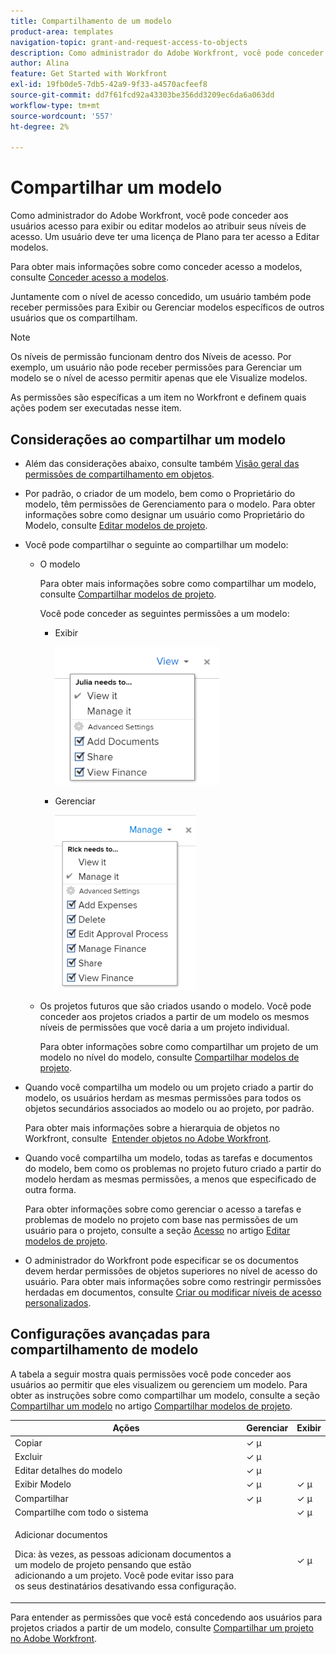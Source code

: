 ```yaml
---
title: Compartilhamento de um modelo
product-area: templates
navigation-topic: grant-and-request-access-to-objects
description: Como administrador do Adobe Workfront, você pode conceder aos usuários acesso para exibir ou editar modelos ao atribuir seus níveis de acesso. Um usuário deve ter uma licença de Plano para ter acesso a Editar modelos.
author: Alina
feature: Get Started with Workfront
exl-id: 19fb0de5-7db5-42a9-9f33-a4570acfeef8
source-git-commit: dd7f61fcd92a43303be356dd3209ec6da6a063dd
workflow-type: tm+mt
source-wordcount: '557'
ht-degree: 2%

---
```


# Compartilhar um modelo

Como administrador do Adobe Workfront, você pode conceder aos usuários acesso para exibir ou editar modelos ao atribuir seus níveis de acesso. Um usuário deve ter uma licença de Plano para ter acesso a Editar modelos.

Para obter mais informações sobre como conceder acesso a modelos, consulte [Conceder acesso a modelos](../../administration-and-setup/add-users/configure-and-grant-access/grant-access-templates.md).

Juntamente com o nível de acesso concedido, um usuário também pode receber permissões para Exibir ou Gerenciar modelos específicos de outros usuários que os compartilham.

>[!NOTE]
>
>Os níveis de permissão funcionam dentro dos Níveis de acesso. Por exemplo, um usuário não pode receber permissões para Gerenciar um modelo se o nível de acesso permitir apenas que ele Visualize modelos.

As permissões são específicas a um item no Workfront e definem quais ações podem ser executadas nesse item.

## Considerações ao compartilhar um modelo

* Além das considerações abaixo, consulte também [Visão geral das permissões de compartilhamento em objetos](../../workfront-basics/grant-and-request-access-to-objects/sharing-permissions-on-objects-overview.md).
* Por padrão, o criador de um modelo, bem como o Proprietário do modelo, têm permissões de Gerenciamento para o modelo. Para obter informações sobre como designar um usuário como Proprietário do Modelo, consulte [Editar modelos de projeto](../../manage-work/projects/create-and-manage-templates/edit-templates.md).
* Você pode compartilhar o seguinte ao compartilhar um modelo:

   * O modelo

     Para obter mais informações sobre como compartilhar um modelo, consulte [Compartilhar modelos de projeto](../../manage-work/projects/create-and-manage-templates/share-project-template.md).

     Você pode conceder as seguintes permissões a um modelo:

      * Exibir

        ![](assets/view-on-template-262x221.png)

      * Gerenciar

        ![](assets/manage-on-template-225x280.png)

   * Os projetos futuros que são criados usando o modelo. Você pode conceder aos projetos criados a partir de um modelo os mesmos níveis de permissões que você daria a um projeto individual. 

     Para obter informações sobre como compartilhar um projeto de um modelo no nível do modelo, consulte [Compartilhar modelos de projeto](../../manage-work/projects/create-and-manage-templates/share-project-template.md).

* Quando você compartilha um modelo ou um projeto criado a partir do modelo, os usuários herdam as mesmas permissões para todos os objetos secundários associados ao modelo ou ao projeto, por padrão.

  Para obter mais informações sobre a hierarquia de objetos no Workfront, consulte  [Entender objetos no Adobe Workfront](../../workfront-basics/navigate-workfront/workfront-navigation/understand-objects.md).

* Quando você compartilha um modelo, todas as tarefas e documentos do modelo, bem como os problemas no projeto futuro criado a partir do modelo herdam as mesmas permissões, a menos que especificado de outra forma.

  Para obter informações sobre como gerenciar o acesso a tarefas e problemas de modelo no projeto com base nas permissões de um usuário para o projeto, consulte a seção [Acesso](../../manage-work/projects/create-and-manage-templates/edit-templates.md#access) no artigo [Editar modelos de projeto](../../manage-work/projects/create-and-manage-templates/edit-templates.md).

* O administrador do Workfront pode especificar se os documentos devem herdar permissões de objetos superiores no nível de acesso do usuário. Para obter mais informações sobre como restringir permissões herdadas em documentos, consulte [Criar ou modificar níveis de acesso personalizados](../../administration-and-setup/add-users/configure-and-grant-access/create-modify-access-levels.md).

<!--
<div data-mc-conditions="QuicksilverOrClassic.Draft mode">
<h2>Share a template</h2>
<p>(NOTE: drafted because this is also linked above: Share project templates >> which is an article in the Manage Work section>> Templates)&nbsp;</p>
<ol>
<li value="1"> <p>Go to the template you want to share with other entities, click <strong>Template Actions</strong>, then <strong>Template Sharing</strong>.<br>Or</p> <p>Navigate to a list of templates, and select multiple templates from the list, then click <strong>Share Template</strong>.</p> <note type="note">
If you select multiple templates, you cannot view who already has permissions to the individual templates.
</note> </li>
<li value="2"> <p>Start typing the name of a user, group, team, job role, or company that you want to share the template with in the <strong>Give template access to</strong> or <strong>Edit template access for</strong> fields.</p> <p>Select them when they appear in the list.</p> <note type="tip">
You can share an object only with active users, teams,
<span>roles,</span> or companies.
</note> </li>
<li value="3">From the drop-down menu, select which level of permissions you want to grant:<br>
<ul>
<li><p><strong>View it</strong>: Users with these permissions are able to view the template and create a project using it, or attach it to an existing project.</p><p><img src="assets/template-permissions-350x197.png" alt="template_permissions.png" style="width: 350;height: 197;"></p></li>
<li><strong>Manage it</strong>: Users with these permissions are able to edit or delete the template.</li>
</ul></li>
<li value="4">(Optional) Click <strong>Advanced Settings</strong> to fine-tune your settings for each level of permissions.</li>
<li value="5">Click <strong>Save</strong>.</li>
</ol>
<h2>Share a project at the template level</h2>
<p>You can share the future projects that are created using a template with users at the template level.</p>
<ol>
<li value="1"> <p>Go to the template whose future projects you want to share with other entities, click <strong>Template Actions</strong>, then <strong>Project Sharing</strong>.</p> <p>Or</p> <p>Navigate to a list of templates, and select multiple templates from the list, then click <strong>Share Project</strong>.</p> <note type="note">
If you select multiple templates, you cannot view who already has project permissions to the individual templates.
</note> </li>
<li value="2"> <p>Start typing and then select the name of a user, group, team, job role, or company with whom you want to share future projects created from the template in the <strong>Give project access to</strong> or <strong>Edit template access for</strong> fields.</p> <note type="tip">
You can share an object only with active users, teams,
<span>roles,</span> or companies.
</note> </li>
<li value="3">From the drop-down menu, select which level of permissions you want to grant.<br>Select from the following:<br>
<ul>
<li><strong>No access</strong>: You can specify which users will not have any access to the template.<br>This option is available only when bulk sharing projects from templates.&nbsp;</li>
<li><strong>View</strong>: Users with these permissions can view projects created from the template.</li>
<li><strong>Contribute</strong>: Users with these permissions can contribute to projects created from the template&nbsp;</li>
<li><strong>Manage</strong>: Users with these permissions can manage or delete projects created from this template.<br><img src="assets/share-project-from-template-350x268.png" alt="share_project_from_template.png" style="width: 350;height: 268;"></li>
</ul></li>
<li value="4">(Optional) Click <strong>Advanced Settings</strong> to fine-tune your settings for each level of permissions. </li>
<li value="5">Click <strong>Save</strong>.</li>
</ol>
</div>
-->

## Configurações avançadas para compartilhamento de modelo

A tabela a seguir mostra quais permissões você pode conceder aos usuários ao permitir que eles visualizem ou gerenciem um modelo. Para obter as instruções sobre como compartilhar um modelo, consulte a seção [Compartilhar um modelo](../../manage-work/projects/create-and-manage-templates/share-project-template.md#share) no artigo [Compartilhar modelos de projeto](../../manage-work/projects/create-and-manage-templates/share-project-template.md).

<table style="table-layout:auto"> 
 <col> 
 <col> 
 <col> 
 <thead> 
  <tr> 
   <th>Ações</th> 
   <th>Gerenciar</th> 
   <th>Exibir</th> 
  </tr> 
 </thead> 
 <tbody> 
  <tr> 
   <td>Copiar</td> 
   <td>✓ µ</td> 
   <td> </td> 
  </tr> 
  <tr> 
   <td>Excluir</td> 
   <td>✓ µ</td> 
   <td> </td> 
  </tr> 
  <tr> 
   <td>Editar detalhes do modelo</td> 
   <td>✓ µ</td> 
   <td> </td> 
  </tr> 
  <tr> 
   <td>Exibir Modelo</td> 
   <td>✓ µ</td> 
   <td>✓ µ</td> 
  </tr> 
  <tr> 
   <td>Compartilhar</td> 
   <td>✓ µ</td> 
   <td>✓ µ</td> 
  </tr> 
  <tr> 
   <td>Compartilhe com todo o sistema</td> 
   <td> </td> 
   <td>✓ µ</td> 
  </tr> 
  <tr data-mc-conditions=""> 
   <td> <p>Adicionar documentos</p> <p>Dica: às vezes, as pessoas adicionam documentos a um modelo de projeto pensando que estão adicionando a um projeto. Você pode evitar isso para os seus destinatários desativando essa configuração.</p> </td> 
   <td> </td> 
   <td>✓ µ</td> 
  </tr> 
 </tbody> 
</table>

Para entender as permissões que você está concedendo aos usuários para projetos criados a partir de um modelo, consulte [Compartilhar um projeto no Adobe Workfront](../../workfront-basics/grant-and-request-access-to-objects/share-a-project.md).
